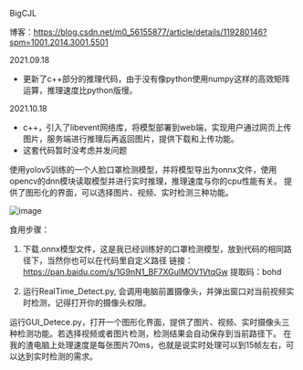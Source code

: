 BigCJL

博客：https://blog.csdn.net/m0_56155877/article/details/119280146?spm=1001.2014.3001.5501

2021.09.18
* 更新了c++部分的推理代码，由于没有像python使用numpy这样的高效矩阵运算，推理速度比python版慢。

2021.10.18
* c++，引入了libevent网络库，将模型部署到web端，实现用户通过网页上传图片，服务端进行推理后再返回图片，提供下载和上传功能。
* 这套代码暂时没考虑并发问题


使用yolov5训练的一个人脸口罩检测模型，并将模型导出为onnx文件，使用opencv的dnn模块读取模型并进行实时推理，推理速度与你的cpu性能有关。
提供了图形化的界面，可以选择图片、视频、实时检测三种功能。

![image](https://user-images.githubusercontent.com/79361803/133790512-1f8df5d1-e5cb-40c3-8f77-200d5503df41.png)


食用步骤：
1. 下载.onnx模型文件，这是我已经训练好的口罩检测模型，放到代码的相同路径下，当然你也可以在代码里自定义路径
链接：https://pan.baidu.com/s/1G9nN1_BF7XGulMOV1VtqGw 
提取码：bohd



2. 运行RealTime_Detect.py, 会调用电脑前置摄像头，并弹出窗口对当前视频实时检测，记得打开你的摄像头权限。

运行GUI_Detece.py，打开一个图形化界面，提供了图片、视频、实时摄像头三种检测功能。若选择视频或者图片检测，检测结果会自动保存到当前路径下。
在我的渣电脑上处理速度是每张图片70ms，也就是说实时处理可以到15帧左右，可以达到实时检测的需求。


